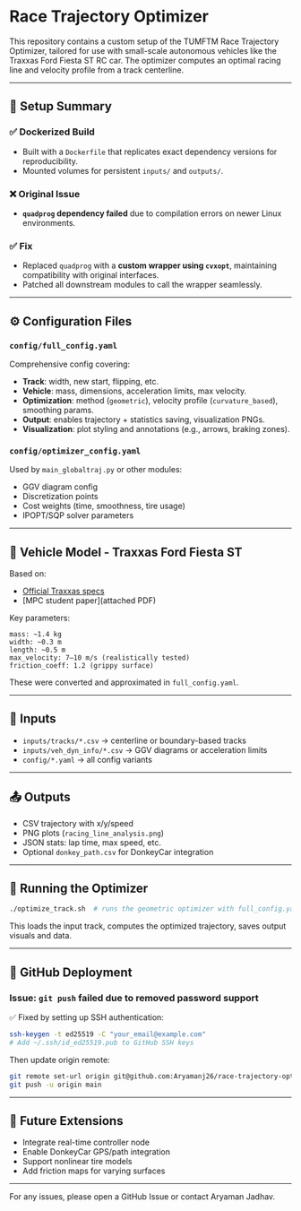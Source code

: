 # Race Trajectory Optimizer

This repository contains a custom setup of the TUMFTM Race Trajectory Optimizer, tailored for use with small-scale autonomous vehicles like the Traxxas Ford Fiesta ST RC car. The optimizer computes an optimal racing line and velocity profile from a track centerline.

---

## 🚧 Setup Summary

### ✅ Dockerized Build

* Built with a `Dockerfile` that replicates exact dependency versions for reproducibility.
* Mounted volumes for persistent `inputs/` and `outputs/`.

### ❌ Original Issue

* **`quadprog` dependency failed** due to compilation errors on newer Linux environments.

### ✅ Fix

* Replaced `quadprog` with a **custom wrapper using `cvxopt`**, maintaining compatibility with original interfaces.
* Patched all downstream modules to call the wrapper seamlessly.

---

## ⚙️ Configuration Files

### `config/full_config.yaml`

Comprehensive config covering:

* **Track**: width, new start, flipping, etc.
* **Vehicle**: mass, dimensions, acceleration limits, max velocity.
* **Optimization**: method (`geometric`), velocity profile (`curvature_based`), smoothing params.
* **Output**: enables trajectory + statistics saving, visualization PNGs.
* **Visualization**: plot styling and annotations (e.g., arrows, braking zones).

### `config/optimizer_config.yaml`

Used by `main_globaltraj.py` or other modules:

* GGV diagram config
* Discretization points
* Cost weights (time, smoothness, tire usage)
* IPOPT/SQP solver parameters

---

## 🚗 Vehicle Model - Traxxas Ford Fiesta ST

Based on:

* [Official Traxxas specs](https://traxxas.com/74154-4-ford-fiesta-st-bl-2s?t=support)
* \[MPC student paper]\(attached PDF)

Key parameters:

```
mass: ~1.4 kg
width: ~0.3 m
length: ~0.5 m
max_velocity: 7–10 m/s (realistically tested)
friction_coeff: 1.2 (grippy surface)
```

These were converted and approximated in `full_config.yaml`.

---

## 🏁 Inputs

* `inputs/tracks/*.csv` → centerline or boundary-based tracks
* `inputs/veh_dyn_info/*.csv` → GGV diagrams or acceleration limits
* `config/*.yaml` → all config variants

---

## 📤 Outputs

* CSV trajectory with x/y/speed
* PNG plots (`racing_line_analysis.png`)
* JSON stats: lap time, max speed, etc.
* Optional `donkey_path.csv` for DonkeyCar integration

---

## 🚀 Running the Optimizer

```bash
./optimize_track.sh  # runs the geometric optimizer with full_config.yaml
```

This loads the input track, computes the optimized trajectory, saves output visuals and data.

---

## 🔐 GitHub Deployment

### Issue: `git push` failed due to removed password support

✅ Fixed by setting up SSH authentication:

```bash
ssh-keygen -t ed25519 -C "your_email@example.com"
# Add ~/.ssh/id_ed25519.pub to GitHub SSH keys
```

Then update origin remote:

```bash
git remote set-url origin git@github.com:Aryamanj26/race-trajectory-optimizer.git
git push -u origin main
```

---

## 🧩 Future Extensions

* Integrate real-time controller node
* Enable DonkeyCar GPS/path integration
* Support nonlinear tire models
* Add friction maps for varying surfaces

---

For any issues, please open a GitHub Issue or contact Aryaman Jadhav.
